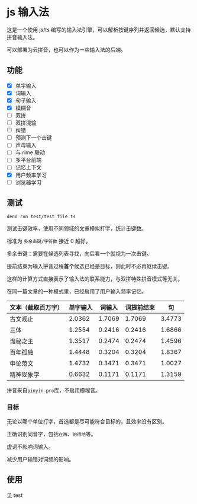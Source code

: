 # js 输入法

这是一个使用 js/ts 编写的输入法引擎，可以解析按键序列并返回候选，默认支持拼音输入法。

可以部署为云拼音，也可以作为一些输入法的后端。

## 功能

-   [x] 单字输入
-   [x] 词输入
-   [x] 句子输入
-   [x] 模糊音
-   [ ] 双拼
-   [ ] 双拼混输
-   [ ] 纠错
-   [ ] 预测下一个击键
-   [ ] 声母输入
-   [ ] 与 rime 联动
-   [ ] 多平台前端
-   [ ] 记忆上下文
-   [x] 用户频率学习
-   [ ] 浏览器学习

## 测试

```shell
deno run test/test_file.ts
```

测试击键效率，使用不同领域的文章模拟打字，统计击键数。

标准为 `多余击键/字符数` 接近 0 越好。

多余击键：需要在候选列表寻找，向后看一个就视为一次击键。

提前结束为输入拼音过程**首个**候选已经是目标，则此时不必再继续击键。

这样的计算方式直接表示了输入法的联系能力，与双拼特殊拼音模式等无关。

在同一篇文章的一种模式里，已经启用了用户输入频率记忆。

| 文本（截取百万字） | 单字输入 | 词输入 | 词提前结束 | 句     |
| ------------------ | -------- | ------ | ---------- | ------ |
| 古文观止           | 2.0362   | 1.7069 | 1.7069     | 3.4773 |
| 三体               | 1.2554   | 0.2416 | 0.2416     | 1.6866 |
| 诡秘之主           | 1.3517   | 0.2474 | 0.2474     | 1.4596 |
| 百年孤独           | 1.4448   | 0.3204 | 0.3204     | 1.8367 |
| 申论范文           | 1.4732   | 0.3471 | 0.3471     | 1.0027 |
| 精神现象学         | 0.6632   | 0.1171 | 0.1171     | 1.3159 |

拼音来自`pinyin-pro`库，不启用模糊音。

### 目标

无论以哪个单位打字，首选都是尽可能符合目标的，且效率没有区别。

正确识别同音字，包括`在再`、`的得地`等。

虚词不影响词输入。

减少用户输错对词频的影响。

## 使用

见 test

